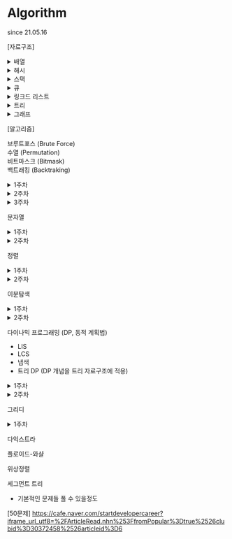 # Algorithm
since 21.05.16

[자료구조]

<details>
<summary>배열</summary>
<div markdown="1">
- https://leetcode.com/problems/container-with-most-water/ </br>
- https://leetcode.com/problems/search-insert-position/ </br>
- https://leetcode.com/problems/maximum-subarray/ </br>
- https://leetcode.com/problems/combination-sum/
</div>
</details>

<details>
<summary>해시</summary>
<div markdown="1">
- https://programmers.co.kr/learn/courses/30/parts/12077 </br>
- https://programmers.co.kr/learn/courses/30/lessons/42576 </br>
- https://programmers.co.kr/learn/courses/30/lessons/42577 </br>
- https://programmers.co.kr/learn/courses/30/lessons/42578 </br>
- https://programmers.co.kr/learn/courses/30/lessons/42579
</div>
</details>

<details>
<summary>스택</summary>
<div markdown="1">
- https://leetcode.com/problems/make-the-string-great/ </br>
- https://leetcode.com/problems/valid-parentheses/ </br>
- https://leetcode.com/problems/next-greater-element-ii/ </br>
- https://leetcode.com/problems/next-greater-island-in-linked-list/
</div>
</details>

<details>
<summary>큐</summary>
<div markdown="1">
- https://leetcode.com/problems/task-scheduler/ </br>
- https://leetcode.com/problems/design-circular-queue/ </br>
- https://leetcode.com/problems/binary-tree-right-side-view/ </br>
- https://www.hackerrank.com/challenges/castle-on-the-grid/problem?h_l=interview&playlist_slugs%5B%5D%5B%5D=interview-preparation-kit&playlist_slugs%5B%5D%5B%5D=stacks-queues </br>
- https://www.hackerrank.com/challenges/largest-rectangle/problem?h_l=interview&playlist_slugs%5B%5D%5B%5D=interview-preparation-kit&playlist_slugs%5B%5D%5B%5D=stacks-queues
</div>
</details>
  
<details>
<summary>링크드 리스트</summary>
<div markdown="1">
- https://leetcode.com/problems/remove-duplicates-from-sorted-list/ </br>
- https://leetcode.com/problems/remove-duplicates-from-sorted-list-ii/ </br>
- https://leetcode.com/problems/linked-list-cycle/ </br>
- https://leetcode.com/problems/linked-list-cycle-ii/ </br>
- https://leetcode.com/problems/partition-list/ </br>
- https://leetcode.com/problems/reorder-list/
</div>
</details>

<details>
<summary>트리</summary>
<div markdown="1">
- 간단하게 트리 탐색문제가 많다. (트리에서 DFS/BFS) </br>
- 여기서 더 나아가면 DP 적용해야 하는 문제들 (여기까지만 할 줄 알아도 충분) </br>
- Binary Search Tree, Self Balanced Binary Search Tree </br>
- https://leetcode.com/problems/binary-tree-inorder-traversal/ </br>
- https://leetcode.com/problems/deepest-leaves-sum/ </br>
- https://leetcode.com/problems/maximum-depth-of-binary-tree/ </br>
- https://leetcode.com/problems/construct-binary-tree-from-preorder-and-inorder-traversal/ </br>
- https://leetcode.com/problems/validate-binary-search-tree/ </br>
- https://leetcode.com/problems/count-complete-tree-nodes/
</div>
</details>

<details>
<summary>그래프</summary>
<div markdown="1">
(1주) </br>
BFS </br>
- https://www.acmicpc.net/problem/2667 </br>
- https://www.acmicpc.net/problem/2178 </br>
- https://www.acmicpc.net/problem/14502 </br>

DFS
- https://www.acmicpc.net/problem/2667
- https://www.acmicpc.net/problem/2468 </br>

(2주) </br>
BFS
- https://www.acmicpc.net/problem/16236
- https://www.acmicpc.net/problem/2638 </br>

DFS
- https://www.acmicpc.net/problem/1987 </br>

(3주) </br>
BFS
- https://www.acmicpc.net/problem/2146 </br>

DFS
- https://www.acmicpc.net/problem/10026
- https://www.acmicpc.net/problem/16437 </br>
</div>
</details>

[알고리즘]


브루트포스 (Brute Force) </br>
수열 (Permutation) </br>
비트마스크 (Bitmask) </br>
백트래킹 (Backtraking) </br>
<details>
<summary>1주차</summary>
<div markdown="1">
- https://www.acmicpc.net/problem/10819 </br>
- https://www.acmicpc.net/workbook/view/2052 (N과 M 1 ~ 12번) </br>
- https://programmers.co.kr/learn/courses/30/parts/12230 (선택)
</div>
</details>

<details>
<summary>2주차</summary>
<div markdown="1">
  - https://www.acmicpc.net/problem/2798 </br>
  - https://www.acmicpc.net/problem/14889 </br>
  - https://www.acmicpc.net/problem/2661 </br>
</div>
</details>

<details>
<summary>3주차</summary>
<div markdown="1">
  - https://www.acmicpc.net/problem/14888 </br>
  - https://www.acmicpc.net/problem/15684 </br>
  - https://www.acmicpc.net/problem/15686 </br>
  - https://www.acmicpc.net/problem/1094 </br>
</div>
</details>

문자열

<details>
<summary>1주차</summary>
<div markdown="1">
- https://leetcode.com/problems/add-binary/ </br>
- https://leetcode.com/problems/add-strings/ </br>
- https://leetcode.com/problems/group-anagrams/ </br>
- https://leetcode.com/problems/accounts-merge/ </br>
</div>
</details>

<details>
<summary>2주차</summary>
<div markdown="1">
- https://leetcode.com/problems/minimum-number-of-operations-to-move-all-balls-to-each-box/ </br>
- https://leetcode.com/problems/excel-sheet-column-number/ </br>
- https://leetcode.com/problems/palindrome-partitioning/ <br/>
- https://leetcode.com/problems/longest-palindromic-substring/ <br/>
</div>
</details>

정렬
<details>
<summary>1주차</summary>
<div markdown="1">
- https://programmers.co.kr/learn/courses/30/lessons/42748 (easy) </br>
- https://programmers.co.kr/learn/courses/30/lessons/42889 (easy ~ medium) </br>
- https://leetcode.com/problems/sort-colors/ (medium) </br>
- https://www.acmicpc.net/problem/7576 (bfs & dfs)  </br>
</div>
</details>

<details>
<summary>2주차</summary>
<div markdown="1">
- https://programmers.co.kr/learn/courses/30/lessons/42583 (Queue)</br>
- https://www.acmicpc.net/problem/9205 (bfs & dfs)</br>
- https://app.codility.com/programmers/lessons/6-sorting/max_product_of_three/ (easy) </br>
- https://app.codility.com/programmers/lessons/6-sorting/number_of_disc_intersections/ (medium) </br>
</div>
</details>


이분탐색
<details>
<summary>1주차</summary>
<div markdown="1">
- https://programmers.co.kr/learn/courses/30/lessons/43163 (bfs & dfs) </br>
- https://www.acmicpc.net/problem/2805 <br/>
- https://leetcode.com/problems/binary-search/ </br>
- https://leetcode.com/problems/minimum-limit-of-balls-in-a-bag/ <br/>
</div>
</details>
<details>
<summary>2주차</summary>
<div markdown="1">
- https://programmers.co.kr/learn/courses/30/lessons/43164 (bfs & dfs)  <br/>
- https://leetcode.com/problems/search-insert-position/ (easy) <br/>
- https://programmers.co.kr/learn/courses/30/lessons/64062 (medium) <br/>
- https://www.acmicpc.net/problem/1654 (medium) <br/>
</div>
</details>


다이나믹 프로그래밍 (DP, 동적 계획법)
- LIS
- LCS
- 냅색
- 트리 DP (DP 개념을 트리 자료구조에 적용)

<details>
<summary>1주차</summary>
<div markdown="1">
- https://www.acmicpc.net/problem/1463 </br>
- https://www.acmicpc.net/problem/2293 </br>
- https://www.acmicpc.net/problem/2294 </br>
- https://www.acmicpc.net/problem/2193 </br>
</div>
</details>

<details>
<summary>2주차</summary>
<div markdown="1">
- https://www.acmicpc.net/problem/11048 </br>
- https://www.acmicpc.net/problem/12865 </br>
- https://www.acmicpc.net/problem/9251 </br>
- https://www.acmicpc.net/problem/11053 </br>
</div>
</details>

그리디
<details>
<summary>1주차</summary>
<div markdown="1">
- https://app.codility.com/programmers/lessons/16-greedy_algorithms/max_nonoverlapping_segments/ </br>
- https://app.codility.com/programmers/lessons/16-greedy_algorithms/tie_ropes/ </br>
- https://programmers.co.kr/learn/courses/30/lessons/42883 </br>
- https://www.acmicpc.net/problem/17070
 </br>
</div>
</details>

다익스트라

플로이드-와샬

위상정렬

세그먼트 트리
- 기본적인 문제들 풀 수 있을정도

[50문제]
https://cafe.naver.com/startdevelopercareer?iframe_url_utf8=%2FArticleRead.nhn%253FfromPopular%3Dtrue%2526clubid%3D30372458%2526articleid%3D6
